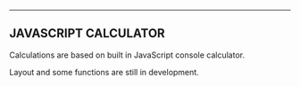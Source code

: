 -----------------------
JAVASCRIPT CALCULATOR
-----------------------

Calculations are based on built in JavaScript console calculator.

Layout and some functions are still in development.
